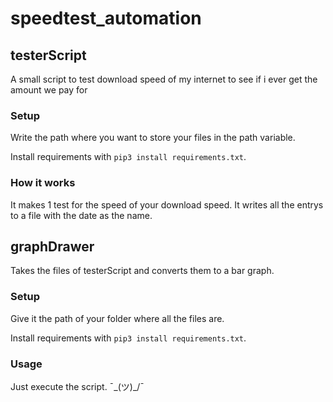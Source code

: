# speedtest_automation

## testerScript

A small script to test download speed of my internet to see if i ever get the amount we pay for

### Setup

Write the path where you want to store your files in the path variable.

Install requirements with `pip3 install requirements.txt`.

### How it works

It makes 1 test for the speed of your download speed.
It writes all the entrys to a file with the date as the name.

## graphDrawer

Takes the files of testerScript and converts them to a bar graph.

### Setup

Give it the path of your folder where all the files are.

Install requirements with `pip3 install requirements.txt`.

### Usage

Just execute the script. ¯\_(ツ)_/¯
